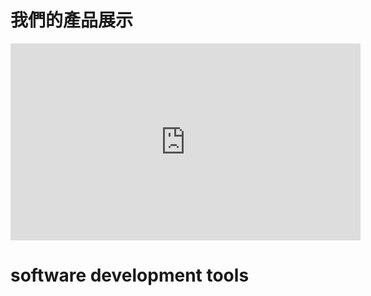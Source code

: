 # 我們的產品展示

<iframe 
    width="560" 
    height="315" 
    src="https://www.youtube.com/embed/pQHlcYE8I7Y?modestbranding=1" 
    frameborder="0" 
    allowfullscreen>
</iframe>

# software development tools  
<br>
